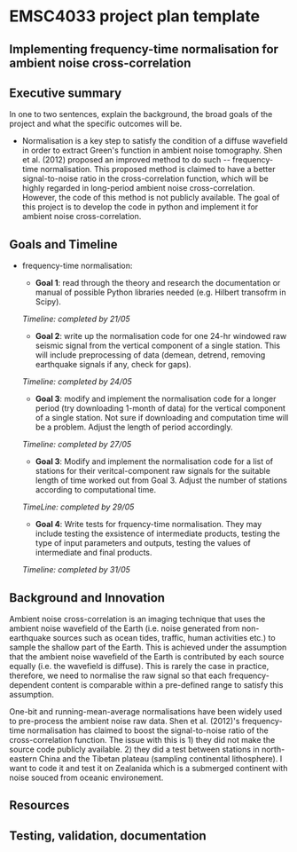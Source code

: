 # EMSC4033 project plan template

## Implementing frequency-time normalisation for ambient noise cross-correlation

## Executive summary

In one to two sentences, explain the background, the broad goals of the project and what the specific outcomes will be.

- Normalisation is a key step to satisfy the condition of a diffuse wavefield in order to extract Green's function in ambient noise tomography. Shen et al. (2012) proposed an improved method to do such -- frequency-time normalisation. This proposed method is claimed to have a better signal-to-noise ratio in the cross-correlation function, which will be highly regarded in long-period ambient noise cross-correlation. However, the code of this method is not publicly available. The goal of this project is to develop the code in python and implement it for ambient noise cross-correlation. 



## Goals and Timeline 

- frequency-time normalisation: 

    - **Goal 1**: read through the theory and research the documentation or manual of possible Python libraries needed (e.g. Hilbert transofrm in Scipy). 
    
    *Timeline: completed by 21/05*
    
    - **Goal 2**: write up the normalisation code for one 24-hr windowed raw seismic signal from the vertical component of a single station. This will include   preprocessing of data (demean, detrend, removing earthquake signals if any, check for gaps). 
    
    *Timeline: completed by 24/05*
    
    - **Goal 3**: modify and implement the normalisation code for a longer period (try downloading 1-month of data) for the vertical component of a single station. Not sure if downloading and computation time will be a problem. Adjust the length of period accordingly. 
    
    *Timeline: completed by 27/05*

    - **Goal 3**: Modify and implement the normalisation code for a list of stations for their veritcal-component raw signals for the suitable length of time worked out from Goal 3. Adjust the number of stations according to computational time. 

    *TimeLine: completed by 29/05*
   
    - **Goal 4**: Write tests for frquency-time normalisation. They may include testing the exsistence of intermediate products, testing the type of input parameters and outputs, testing the values of intermediate and final products. 
    
    *Timeline: completed by 31/05*
    
    
## Background and Innovation  

Ambient noise cross-correlation is an imaging technique that uses the ambient noise wavefield of the Earth (i.e. noise generated from non-earthquake sources such as ocean tides, traffic, human activities etc.) to sample the shallow part of the Earth. This is achieved under the assumption that the ambient noise wavefield of the Earth is contributed by each source equally (i.e. the wavefield is diffuse). This is rarely the case in practice, therefore, we need to normalise the raw signal so that each frequency-dependent content is comparable within a pre-defined range to satisfy this assumption. 

One-bit and running-mean-average normalisations have been widely used to pre-process the ambient noise raw data. Shen et al. (2012)'s frequency-time normalisation has claimed to boost the signal-to-noise ratio of the cross-correlation function. The issue with this is 1) they did not make the source code publicly available. 2) they did a test between stations in north-eastern China and the Tibetan plateau (sampling continental lithosphere). I want to code it and test it on Zealanida which is a submerged continent with noise souced from oceanic environement. 

## Resources 


## Testing, validation, documentation



